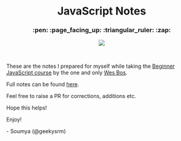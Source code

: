<h1 align="center">
  JavaScript Notes
</h1>

<h3 align="center">
   :pen: :page_facing_up: :triangular_ruler: :zap:
</h3>

<p align="center">
    <img align="center" src="https://encrypted-tbn0.gstatic.com/images?q=tbn:ANd9GcTlnA1blBeGIRgFSBoaQ5ga0Houzm05zyuM_RXqDlSBbAFXKoJJ&s"/>
</p>
<br />

These are the notes I prepared for myself while taking the [Beginner JavaScript course](https://BeginnerJavaScript.com) by the one and only [Wes Bos](https://wesbos.com).

Full notes can be found [here](https://www.notion.so/geekysrm/Beginner-JavaScript-e2ef045754d14e96b93791f638bbcaf6).

Feel free to raise a PR for corrections, additions etc.

Hope this helps!

Enjoy!

\- Soumya (@geekysrm)
